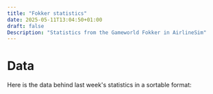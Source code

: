 ```yaml
---
title: "Fokker statistics"
date: 2025-05-11T13:04:50+01:00
draft: false
Description: "Statistics from the Gameworld Fokker in AirlineSim"
---
```


# Data
Here is the data behind last week's statistics in a sortable format: